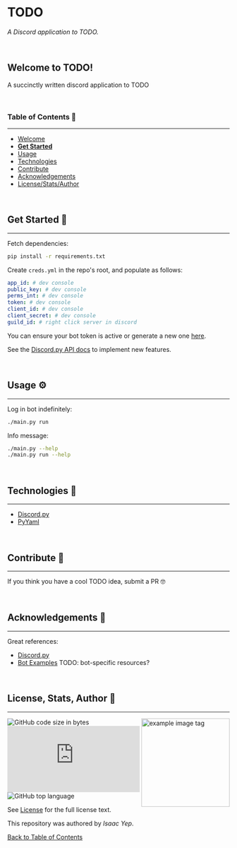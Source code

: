 # **TODO**
*A Discord application to TODO.*

<br />

## **Welcome to TODO!**
A succinctly written discord application to TODO

<br />

### **Table of Contents** 📖
<hr>

  - [Welcome](#welcome-to-REPO)
  - [**Get Started**](#get-started-)
  - [Usage](#usage-)
  - [Technologies](#technologies-)
  - [Contribute](#Contribute-)
  - [Acknowledgements](#acknowledgements-)
  - [License/Stats/Author](#license-stats-author-)

<br />

## **Get Started 🚀**
<hr>

Fetch dependencies:
```sh
pip install -r requirements.txt
```

Create `creds.yml`  in the repo's root, and populate as follows:
```yaml
app_id: # dev console
public_key: # dev console
perms_int: # dev console
token: # dev console
client_id: # dev console
client_secret: # dev console
guild_id: # right click server in discord
```

You can ensure your bot token is active or generate a new one [here](https://discord.com/developers/applications/1071317419039141929/bot).

See the [Discord.py API docs](https://discordpy.readthedocs.io/en/stable/api.html) to implement new features.

<br />

## **Usage ⚙**
<hr>

Log in bot indefinitely:
```sh
./main.py run
```

Info message:
```sh
./main.py --help
./main.py run --help
```

<br />

## **Technologies 🧰**
<hr>

  - [Discord.py](https://google.com)
  - [PyYaml](https://google.com)

<br />

## **Contribute 🤝**
<hr>

If you think you have a cool TODO idea, submit a PR 🤓

<br />

## **Acknowledgements 💙**
<hr>

Great references:
- [Discord.py](https://google.com)
- [Bot Examples](https://github.com/Rapptz/discord.py/tree/v2.1.1/examples)
TODO: bot-specific resources?

<br />

## **License, Stats, Author 📜**
<hr>

<img align="right" alt="example image tag" src="https://i.imgur.com/jtNwEWu.png" width="200" />

<!-- badge cluster -->
![GitHub code size in bytes](https://img.shields.io/github/languages/code-size/anthonybench/TODO) ![PyPI](https://img.shields.io/pypi/v/discord.py) ![GitHub top language](https://img.shields.io/github/languages/top/anthonybench/TODO)
<!-- / -->

See [License](LICENSE) for the full license text.

This repository was authored by *Isaac Yep*.

[Back to Table of Contents](#table-of-contents-)